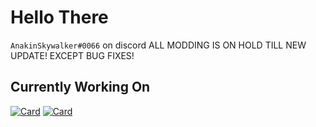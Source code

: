 # Hello There

`AnakinSkywalker#0066` on discord ALL MODDING IS ON HOLD TILL NEW UPDATE! EXCEPT BUG FIXES!

## Currently Working On

[![Card](https://github-readme-stats.vercel.app/api/pin/?username=AnakinSkywalker066&repo=CloneAndDroids&theme=material-palenight)](https://github.com/AnakinSkywalker066/CloneAndDroids)
[![Card](https://github-readme-stats.vercel.app/api/pin/?username=AnakinSkywalker066&repo=StarWarsLoader&theme=material-palenight)](https://github.com/AnakinSkywalker066/StarWarsLoader)
